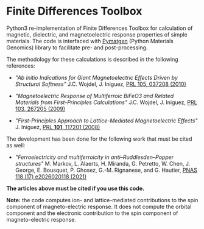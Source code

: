 # Finite Differences Toolbox 

Python3 re-implementation of Finite Differences Toolbox for calculation of magnetic, dielectric, and magnetoelectric response properties of simple materials. The code is interfaced with [Pymatgen](https://pymatgen.org/#) (Python Materials Genomics) library to facilitate pre- and post-processing.

The methodology for these calculations is described in the following references:

- *"Ab Initio Indications for Giant Magnetoelectric Effects Driven by Structural Softness"* J.C. Wojdel, J. Iniguez, [PRL 105, 037208 (2010)](http://dx.doi.org/10.1103/PhysRevLett.105.037208)

- *"Magnetoelectric Response of Multiferroic BiFeO3 and Related Materials from First-Principles Calculations"* J.C. Wojdel, J. Iniguez, [PRL 103, 267205 (2009)]((http://dx.doi.org/10.1103/PhysRevLett.103.267205))

- *"First-Principles Approach to Lattice-Mediated Magnetoelectric Effects"* J. Iniguez, [PRL **101**, 117201 (2008)](http://dx.doi.org/10.1103/PhysRevLett.101.117201)

The development has been done for the following work that must be cited as well:

- *"Ferroelectricity and multiferroicity in anti–Ruddlesden–Popper structures"* M. Markov, L. Alaerts, H. Miranda, G. Petretto, W. Chen, J. George, E. Bousquet, P. Ghosez, G.-M. Rignanese, and G. Hautier, [PNAS 118 (17) e2026020118 (2021)](https://doi.org/10.1073/pnas.2026020118)

**The articles above must be cited if you use this code.**

**Note:** the code computes ion- and lattice-mediated contributions to the spin component of magneto-electric response. It does not compute the orbital component and the electronic contribution to the spin component of magneto-electric response.
